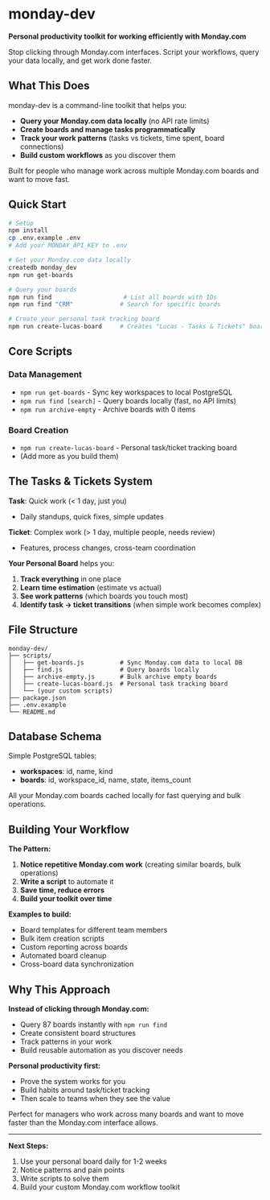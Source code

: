# monday-dev

**Personal productivity toolkit for working efficiently with Monday.com**

Stop clicking through Monday.com interfaces. Script your workflows, query your data locally, and get work done faster.

## What This Does

monday-dev is a command-line toolkit that helps you:
- **Query your Monday.com data locally** (no API rate limits)
- **Create boards and manage tasks programmatically** 
- **Track your work patterns** (tasks vs tickets, time spent, board connections)
- **Build custom workflows** as you discover them

Built for people who manage work across multiple Monday.com boards and want to move fast.

## Quick Start

```bash
# Setup
npm install
cp .env.example .env
# Add your MONDAY_API_KEY to .env

# Get your Monday.com data locally
createdb monday_dev
npm run get-boards

# Query your boards
npm run find                    # List all boards with IDs
npm run find "CRM"             # Search for specific boards

# Create your personal task tracking board
npm run create-lucas-board     # Creates "Lucas - Tasks & Tickets" board
```

## Core Scripts

### Data Management
- `npm run get-boards` - Sync key workspaces to local PostgreSQL
- `npm run find [search]` - Query boards locally (fast, no API limits)
- `npm run archive-empty` - Archive boards with 0 items

### Board Creation
- `npm run create-lucas-board` - Personal task/ticket tracking board
- (Add more as you build them)

## The Tasks & Tickets System

**Task**: Quick work (< 1 day, just you)
- Daily standups, quick fixes, simple updates

**Ticket**: Complex work (> 1 day, multiple people, needs review)  
- Features, process changes, cross-team coordination

**Your Personal Board** helps you:
1. **Track everything** in one place
2. **Learn time estimation** (estimate vs actual)
3. **See work patterns** (which boards you touch most)
4. **Identify task → ticket transitions** (when simple work becomes complex)

## File Structure

```
monday-dev/
├── scripts/
│   ├── get-boards.js          # Sync Monday.com data to local DB
│   ├── find.js                # Query boards locally  
│   ├── archive-empty.js       # Bulk archive empty boards
│   ├── create-lucas-board.js  # Personal task tracking board
│   └── (your custom scripts)
├── package.json
├── .env.example
└── README.md
```

## Database Schema

Simple PostgreSQL tables:
- **workspaces**: id, name, kind
- **boards**: id, workspace_id, name, state, items_count

All your Monday.com boards cached locally for fast querying and bulk operations.

## Building Your Workflow

**The Pattern:**
1. **Notice repetitive Monday.com work** (creating similar boards, bulk operations)
2. **Write a script** to automate it
3. **Save time, reduce errors**
4. **Build your toolkit over time**

**Examples to build:**
- Board templates for different team members
- Bulk item creation scripts  
- Custom reporting across boards
- Automated board cleanup
- Cross-board data synchronization

## Why This Approach

**Instead of clicking through Monday.com:**
- Query 87 boards instantly with `npm run find`
- Create consistent board structures  
- Track patterns in your work
- Build reusable automation as you discover needs

**Personal productivity first:**
- Prove the system works for you
- Build habits around task/ticket tracking
- Then scale to teams when they see the value

Perfect for managers who work across many boards and want to move faster than the Monday.com interface allows.

---

**Next Steps:**
1. Use your personal board daily for 1-2 weeks
2. Notice patterns and pain points  
3. Write scripts to solve them
4. Build your custom Monday.com workflow toolkit
